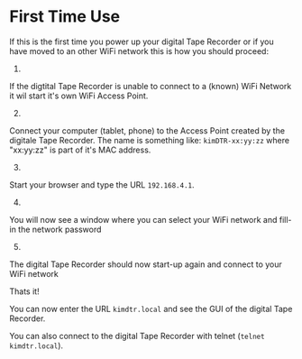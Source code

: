 # First Time Use

If this is the first time you power up your digital Tape Recorder or if
you have moved to an other WiFi network this is how you should proceed:

1) 
If the digtital Tape Recorder is unable to connect to a (known) WiFi Network it wil start
it's own WiFi Access Point.

2)
Connect your computer (tablet, phone) to the Access Point created by the digitale Tape Recorder.
The name is something like: `kimDTR-xx:yy:zz` where "xx:yy:zz" is part of it's MAC address.

3)
Start your browser and type the URL `192.168.4.1`.

4)
You will now see a window where you can select your WiFi network and fill-in the network password

5)
The digital Tape Recorder should now start-up again and connect to your WiFi network

Thats it!

You can now enter the URL `kimdtr.local` and see the GUI of the digital Tape Recorder.

You can also connect to the digital Tape Recorder with telnet (`telnet kimdtr.local`).

